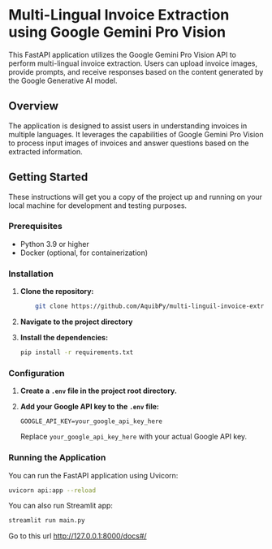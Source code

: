 # Multi-Lingual Invoice Extraction using Google Gemini Pro Vision

This FastAPI application utilizes the Google Gemini Pro Vision API to perform multi-lingual invoice extraction. Users can upload invoice images, provide prompts, and receive responses based on the content generated by the Google Generative AI model.

## Overview

The application is designed to assist users in understanding invoices in multiple languages. It leverages the capabilities of Google Gemini Pro Vision to process input images of invoices and answer questions based on the extracted information.


## Getting Started

These instructions will get you a copy of the project up and running on your local machine for development and testing purposes.

### Prerequisites

- Python 3.9 or higher
- Docker (optional, for containerization)

### Installation

1. **Clone the repository:**

    ```bash
        git clone https://github.com/AquibPy/multi-linguil-invoice-extractor.git
    ```

2. **Navigate to the project directory**


3. **Install the dependencies:**

    ```bash
    pip install -r requirements.txt
    ```

### Configuration

1. **Create a `.env` file in the project root directory.**

2. **Add your Google API key to the `.env` file:**

    ```plaintext
    GOOGLE_API_KEY=your_google_api_key_here
    ```

    Replace `your_google_api_key_here` with your actual Google API key.

### Running the Application

You can run the FastAPI application using Uvicorn:

```bash
uvicorn api:app --reload
```

You can also run Streamlit app:

```bash
streamlit run main.py
```


Go to this url http://127.0.0.1:8000/docs#/

